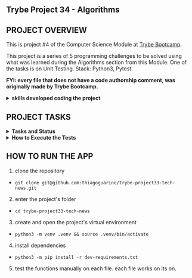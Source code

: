 ## Trybe Project 34 - Algorithms


## PROJECT OVERVIEW

  This is project #4 of the Computer Science Module at [Trybe Bootcamp](https://www.betrybe.com/).

  This project is a series of 5 programming challenges to be solved using what was learned during the Algorithms section from this Module. One of the tasks is on Unit Testing. Stack: Python3, Pytest.

  <strong>FYI: every file that does not have a code authorship comment, was originally made by Trybe Bootcamp.</strong>

  <details>
    <summary>
      <b>skills developed coding the project</b>
    </summary>
    <ul>
      <li>logic</li>
      <li>problem solving</li>
      <li>develop optimal solutions</li>
    </ul>
  </details>

## PROJECT TASKS

<details>
  <summary>
    <b>Tasks and Status</b>
  </summary>

  * tasks 5 and 6 are bonus tasks

    *Description* | *Status*
    --- | :---:
    1.1 - return the amount of present students, given a certain input entry | :heavy_check_mark:
    1.2 - return  `None` if on `permanence_period` there is a invalid input | :heavy_check_mark:
    1.3 - return  `None` if `target_time` receives an empty value | :heavy_check_mark:
    1.4 - the function should have maximium complexity of O(n) | :heavy_check_mark:
    2 - write the unit test for function `encrypt_message` | :heavy_check_mark:
    3.1 - return `True` if the word passed as a parameter is a palindrome | :heavy_check_mark:
    3.2 - return `False` if the word passed as parameter is not a palindrome | :heavy_check_mark:
    3.3 - return `False` if no word is passed as parameter | :heavy_check_mark:
    4.1 - return `True` if the words passed are anagrams | :heavy_check_mark:
    4.2 - return `False` if the words passed by parameter are not anagrams | :heavy_check_mark:
    4.3 - return `false` if any of the words passed by parameter is an empty string | :heavy_check_mark:
    4.4 - the function should have maximium complexity of O(n log n)  | :heavy_check_mark:
    4.5 - return `True` if the words passed are non-case-insensitive anagrams | :heavy_check_mark:
    5.1 - return the repeated number if the function receives, as a param, a list with repeated numbers | :heavy_check_mark:
    5.2 - return `False` if the function takes no parameters | :heavy_check_mark:
    5.3 - return `False` if the function takes a string as a parameter | :heavy_check_mark:
    5.4 - return `False` if the function receives, as a param, a list without repeated numbers | :heavy_check_mark:
    5.5 - return `False` if the function takes only one value as a parameter| :heavy_check_mark:
    5.6 - return `False` if the function takes a negative number as a parameter | :heavy_check_mark:
    5.7 - the function should have maximium complexity of O(n log n)  | :heavy_check_mark:
    6.1 - returns `True` if the word passed as a param is a palindrome, executing an iterative solution | :heavy_check_mark:
    6.2 - returns `False` if no word is passed as a parameter, executing an iterative solution | :heavy_check_mark:
    6.3 - the function should have maximium complexity of O(n)  | :heavy_check_mark:

<details>
  <summary>
    <b>Challenges Guide</b>
  </summary>
  <details>
  <summary>
    <b>Challenge 1</b>
  </summary>

    You work at the largest education company in Brazil. One day, the Product Manager wants to know which time has the highest number of students accessing the platform's content. With this data in hand, the PM will know the best time to make the study materials available to have the greatest possible engagement.

    The entry and exit time of the system is registered in the database every time a student enters and exits the system. This data will be contained in a list of tuples (permanence_period) in which each tuple represents the period of permanence of a student in the system with his entry and exit time. [(2, 2), (1, 2), (2, 3), (1, 5), (4, 5), (4, 5)]

    Your job is to figure out the best time to make the study content available. To do so, use the problem-solving strategy called brute force in which the function you developed will be called several times with different values ​​for the target_time variable and the function returns will be analyzed.

    Hint: The best time will be the one at which the counter returned by the function is the greatest

    The algorithm must use the iterative solution;

    If the target_time passed is null, the value returned by the function must be None (consider the time 0 as a valid time);

  </details>
    <details>
  <summary>
    <b>Challenge 2</b>
  </summary>

    You will play the role of the second person in this dynamic, that is: you must implement the tests of a cryptographic function.

    This test should be called test_encrypt_message, and it should ensure that the encrypt_message encryption function must respect specific logic.

    Understand the logic of the encryption function

    Takes a string message and an integer key as parameters

    If key and message do not have the correct types, an exception must be thrown

    If key is not a valid positive index of message, return the inverted message string
    
    If key is odd:
    splits message at index key, reverses the characters of each part, and returns the union of the parts again with "_" between them

    If key is even:
    splits message at index key, reverses the position of the parts, reverses the characters of each part, and returns the union of the parts again with "_" between them

  </details>
  <details>
  <summary>
    <b>Challenge 3</b>
  </summary>

    Write a function that will determine if a word is a palindrome or not. The function will receive a parameter string and the return will be a boolean, True or False.

    But what is a palindrome?

    A palindrome is a word, phrase, or number that retains its meaning even when read backwards. For example, "ABCBA".

    In this project we will only focus on palindromic words and not on sentences or numbers.

    The algorithm must be done using the recursive solution;

    Don't worry about analyzing the complexity of this algorithm;

    If passed an empty string, return False;

  </details>
  <details>
  <summary>
    <b>Challenge 4</b>
  </summary>

    Make an algorithm that can compare two strings, order them and identify if one is an anagram of the other. That is, your function will receive two parameter strings and the function return will be a tuple () with the first ordered string, the second ordered string and a boolean, True or False representing if they are anagrams.

    The algorithm must consider uppercase and lowercase letters as equal when comparing entries, that is, be case insensitive.

    But what is an anagram?

    "An anagram is a kind of wordplay created by rearranging the letters of a word or phrase to produce other words or phrases, using all the original letters exactly once."

    Use sorting algorithms to accomplish this requirement.

    You can use any algorithm you want (Selection sort, Insertion sort, Bubble sort, Merge sort, Quick sort or TimSort), as long as it reaches O(n log n) complexity.
    
    Among these algorithms mentioned above, you must choose one that reaches the desired complexity by the requirement and must adapt it to the problem. For this, you can base yourself on the course algorithms or on some study source, but don't forget to reference it. The use of built-in Python functions is not allowed.

    Examples of not allowed built-in Python functions: sort, sorted and Counter;
    It will not be allowed to use mports in this file!

    The function returns True if a string is an anagram of the other, regardless of whether the letters are uppercase or lowercase;

    The function returns False if one string is not an anagram of the other;

  </details>
  <details>
  <summary>
    <b>Challenge 5</b>
  </summary>

    Given an array of integers containing n + 1 integers, called nums, where each integer is in the range [1, n], return a duplicate number in nums.

    If you do not pass any value or a string or there are no repeated numbers, return False;

    The assembled array must:
     - Have only positive integers greater than 1;

     - Have only a single number repeating two or more times, all other numbers must appear only once;

     - Have at least two numbers.

    Hint: Sort the array.

  </details>
  <details>
  <summary>
    <b>Challenge 6</b>
  </summary>

    Solve the same problem presented in task 2, but this time using the iterative solution.
  
  </details>

</details>

</details>

<details>
  <summary><strong>How to Execute the Tests</strong></summary>

  To execute the tests, first check if you have the virtual environment up and running.

  <strong>To Execute All tests:</strong> ```$ python3 -m pytest```

  the file `pyproject.toml` already correctly configures pytest. However, in case you have issues with that and want a complete explicit output, the command is:

  ```bash
  python3 -m pytest -s -vv
  ```

  In case you need to execute just one test file, use the command:

  ```bash
  python3 -m pytest tests/filename.py
  ```

  In case you need to execute just one test function, use the command:

  ```bash
  python3 -m pytest -k test_function_name
  ```

  If you wish that the tests stop from being executed when the first error happens, use the param `-x`

  ```bash
  python3 -m pytest -x tests/filename.py
  ```

  To execute a specific test of a file, type the command:

  ```bash
  python3 -m pytest tests/filename.py::test_function_name
  ```
</details>


## HOW TO RUN THE APP


1. clone the repository

  - `git clone git@github.com:thiagoguarino/trybe-project33-tech-news.git`

2. enter the project's folder 

  - `cd trybe-project33-tech-news`

3. create and open the project's virtual environment

- `python3 -m venv .venv && source .venv/bin/activate`

4. install dependencies

- `python3 -m pip install -r dev-requirements.txt`

5. test the functions manually on each file. each file works on its on.
